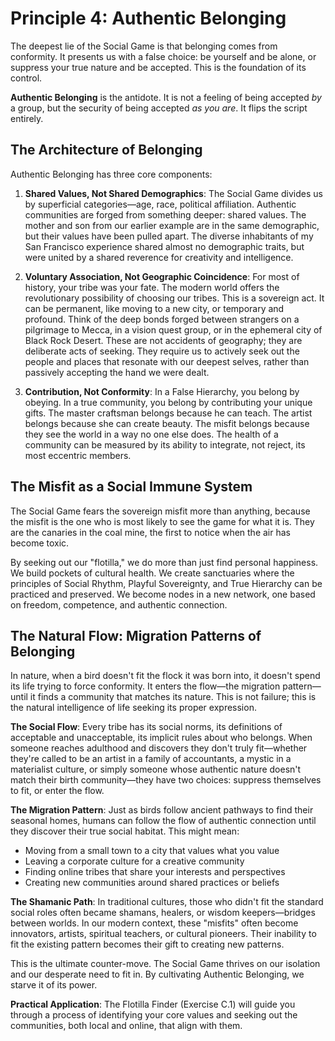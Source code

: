 # Principle 4: Authentic Belonging

The deepest lie of the Social Game is that belonging comes from conformity. It presents us with a false choice: be yourself and be alone, or suppress your true nature and be accepted. This is the foundation of its control.

**Authentic Belonging** is the antidote. It is not a feeling of being accepted *by* a group, but the security of being accepted *as you are*. It flips the script entirely.

## The Architecture of Belonging

Authentic Belonging has three core components:

1.  **Shared Values, Not Shared Demographics**: The Social Game divides us by superficial categories—age, race, political affiliation. Authentic communities are forged from something deeper: shared values. The mother and son from our earlier example are in the same demographic, but their values have been pulled apart. The diverse inhabitants of my San Francisco experience shared almost no demographic traits, but were united by a shared reverence for creativity and intelligence.

2.  **Voluntary Association, Not Geographic Coincidence**: For most of history, your tribe was your fate. The modern world offers the revolutionary possibility of choosing our tribes. This is a sovereign act. It can be permanent, like moving to a new city, or temporary and profound. Think of the deep bonds forged between strangers on a pilgrimage to Mecca, in a vision quest group, or in the ephemeral city of Black Rock Desert. These are not accidents of geography; they are deliberate acts of seeking. They require us to actively seek out the people and places that resonate with our deepest selves, rather than passively accepting the hand we were dealt.

3.  **Contribution, Not Conformity**: In a False Hierarchy, you belong by obeying. In a true community, you belong by contributing your unique gifts. The master craftsman belongs because he can teach. The artist belongs because she can create beauty. The misfit belongs because they see the world in a way no one else does. The health of a community can be measured by its ability to integrate, not reject, its most eccentric members.

## The Misfit as a Social Immune System

The Social Game fears the sovereign misfit more than anything, because the misfit is the one who is most likely to see the game for what it is. They are the canaries in the coal mine, the first to notice when the air has become toxic.

By seeking out our "flotilla," we do more than just find personal happiness. We build pockets of cultural health. We create sanctuaries where the principles of Social Rhythm, Playful Sovereignty, and True Hierarchy can be practiced and preserved. We become nodes in a new network, one based on freedom, competence, and authentic connection.

## The Natural Flow: Migration Patterns of Belonging

In nature, when a bird doesn't fit the flock it was born into, it doesn't spend its life trying to force conformity. It enters the flow—the migration pattern—until it finds a community that matches its nature. This is not failure; this is the natural intelligence of life seeking its proper expression.

**The Social Flow**: Every tribe has its social norms, its definitions of acceptable and unacceptable, its implicit rules about who belongs. When someone reaches adulthood and discovers they don't truly fit—whether they're called to be an artist in a family of accountants, a mystic in a materialist culture, or simply someone whose authentic nature doesn't match their birth community—they have two choices: suppress themselves to fit, or enter the flow.

**The Migration Pattern**: Just as birds follow ancient pathways to find their seasonal homes, humans can follow the flow of authentic connection until they discover their true social habitat. This might mean:

- Moving from a small town to a city that values what you value
- Leaving a corporate culture for a creative community
- Finding online tribes that share your interests and perspectives
- Creating new communities around shared practices or beliefs

**The Shamanic Path**: In traditional cultures, those who didn't fit the standard social roles often became shamans, healers, or wisdom keepers—bridges between worlds. In our modern context, these "misfits" often become innovators, artists, spiritual teachers, or cultural pioneers. Their inability to fit the existing pattern becomes their gift to creating new patterns.

This is the ultimate counter-move. The Social Game thrives on our isolation and our desperate need to fit in. By cultivating Authentic Belonging, we starve it of its power.

**Practical Application**: The Flotilla Finder (Exercise C.1) will guide you through a process of identifying your core values and seeking out the communities, both local and online, that align with them.
